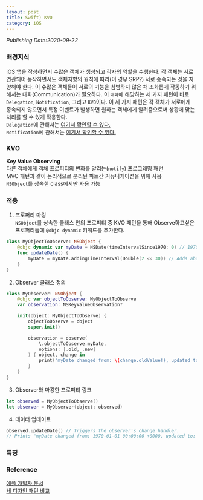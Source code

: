 ```yaml
---
layout: post
title: Swift) KVO
category: iOS
---
```

*Publishing Date:2020-09-22*

### 배경지식
iOS 앱을 작성하면서 수많은 객체가 생성되고 각자의 역할을 수행한다. 각 객체는 서로 연관되어 동작하면서도 객체지향의 원칙에 따라(이 경우 SRP?) 서로 종속되는 것을 지양해야 한다. 이 수많은 객체들이 서로의 기능을 침범하지 않은 채 조화롭게 작동하기 위해서는 대화(Communication)가 필요하다. 이 `대화`에 해당하는 세 가지 패턴이 바로 `Delegation`, `Notification`, 그리고 `KVO`이다. 이 세 가지 패턴은 각 객체가 서로에게 종속되지 않으면서 특정 이벤트가 발생하면 원하는 객체에게 알려줌으로써 상황에 맞는 처리를 할 수 있게 작용한다.  
`Delegation`에 관해서는 [여기서 확인할 수 있다.](https://devejs.github.io/ios/2020/09/16/delegation.html)  
`Notification`에 관해서는 [여기서 확인할 수 있다.](https://devejs.github.io/ios/2020/09/23/swift-notification.html)

### KVO
**Key Value Observing**  
다른 객체에게 객체 프로퍼티의 변화를 알리는(`notify`) 프로그래밍 패턴  
MVC 패턴과 같이 논리적으로 분리된 파트간 커뮤니케이션을 위해 사용  
`NSObject`를 상속한 class에서만 사용 가능

### 적용
1. 프로퍼티 마킹  
`NSObject`를 상속한 클래스 안의 프로퍼티 중 KVO 패턴을 통해 Observe하고싶은 프로퍼티들에 `@objc dynamic` 키워드를 추가한다.
```Swift
class MyObjectToObserve: NSObject {
    @objc dynamic var myDate = NSDate(timeIntervalSince1970: 0) // 1970
    func updateDate() {
        myDate = myDate.addingTimeInterval(Double(2 << 30)) // Adds about 68 years.
    }
}
```

2. Observer 클래스 정의  
```Swift
class MyObserver: NSObject {
    @objc var objectToObserve: MyObjectToObserve
    var observation: NSKeyValueObservation?

    init(object: MyObjectToObserve) {
        objectToObserve = object
        super.init()

        observation = observe(
            \.objectToObserve.myDate,
            options: [.old, .new]
        ) { object, change in
            print("myDate changed from: \(change.oldValue!), updated to: \(change.newValue!)")
        }
    }
}
```

3. Observer와 마킹한 프로퍼티 링크  
```Swift
let observed = MyObjectToObserve()
let observer = MyObserver(object: observed)
```

4. 데이터 업데이트  
```Swift
observed.updateDate() // Triggers the observer's change handler.
// Prints "myDate changed from: 1970-01-01 00:00:00 +0000, updated to: 2038-01-19 03:14:08 +0000"
```

### 특징





### Reference
[애플 개발자 문서](https://developer.apple.com/documentation/swift/cocoa_design_patterns/using_key-value_observing_in_swift)  
[세 디자인 패턴 비교](https://you9010.tistory.com/275)
